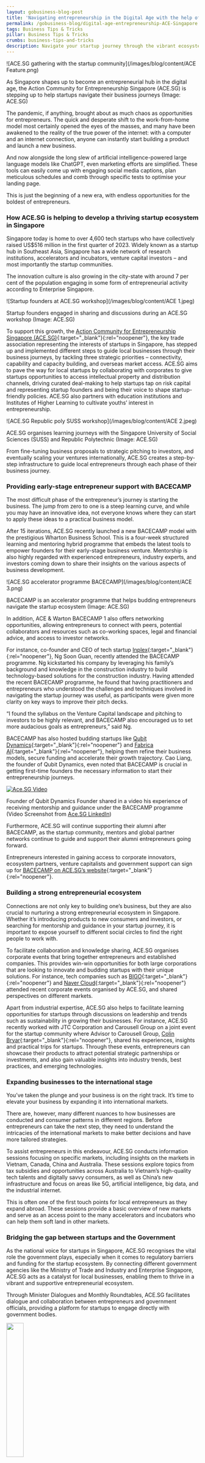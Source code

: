 ```yaml
---
layout: gobusiness-blog-post
title: 'Navigating entrepreneurship in the Digital Age with the help of ACE.SG'
permalink: /gobusiness-blog/digital-age-entrepreneurship-ACE-Singapore
tags: Business Tips & Tricks
pillar: Business Tips & Tricks
crumbs: business-tips-and-tricks
description: Navigate your startup journey through the vibrant ecosystem that ACE.SG is nurturing in Singapore.
---
```


![ACE.SG gathering with the startup community](/images/blog/content/ACE Feature.png)
<figcaption>As Singapore shapes up to become an entrepreneurial hub in the digital age, the Action Community for Entrepreneurship Singapore (ACE.SG) is stepping up to help startups navigate their business journeys (Image: ACE.SG)</figcaption>

The pandemic, if anything, brought about as much chaos as opportunities for entrepreneurs. The quick and desperate shift to the work-from-home model most certainly opened the eyes of the masses, and many have been awakened to the reality of the true power of the internet: with a computer and an internet connection, anyone can instantly start building a product and launch a new business.

And now alongside the long slew of artificial intelligence-powered large language models like ChatGPT, even marketing efforts are simplified. These tools can easily come up with engaging social media captions, plan meticulous schedules and comb through specific tests to optimise your landing page.

This is just the beginning of a new era, with endless opportunities for the boldest of entrepreneurs.

### How ACE.SG is helping to develop a thriving startup ecosystem in Singapore

Singapore today is home to over 4,600 tech startups who have collectively raised US$516 million in the first quarter of 2023. Widely known as a startup hub in Southeast Asia, Singapore has a wide network of research institutions, accelerators and incubators, venture capital investors – and most importantly the startup communities.

The innovation culture is also growing in the city-state with around 7 per cent of the population engaging in some form of entrepreneurial activity according to Enterprise Singapore.

![Startup founders at ACE.SG workshop](/images/blog/content/ACE 1.jpeg)
<figcaption>Startup founders engaged in sharing and discussions during an ACE.SG workshop (Image: ACE.SG)</figcaption>

To support this growth, the [Action Community for Entrepreneurship Singapore (ACE.SG)](https://ace.org.sg/){:target="_blank"}{:rel="noopener"}, the key trade association representing the interests of startups in Singapore, has stepped up and implemented different steps to guide local businesses through their business journeys, by tackling three strategic priorities – connectivity, capability and capacity building, and overseas market access. ACE.SG aims to pave the way for local startups by collaborating with corporates to give startups opportunities to access intellectual property and distribution channels, driving curated deal-making to help startups tap on risk capital and representing startup founders and being their voice to shape startup-friendly policies. ACE.SG also partners with education institutions and Institutes of Higher Learning to cultivate youths’ interest in entrepreneurship. 

![ACE.SG Republic poly SUSS workshop](/images/blog/content/ACE 2.jpeg)
<figcaption>ACE.SG organises learning journeys with the Singapore University of Social Sciences (SUSS) and Republic Polytechnic (Image: ACE.SG)</figcaption>

From fine-tuning business proposals to strategic pitching to investors, and eventually scaling your ventures internationally, ACE.SG creates a step-by-step infrastructure to guide local entrepreneurs through each phase of their business journey.

### Providing early-stage entrepreneur support with BACECAMP

The most difficult phase of the entrepreneur’s journey is starting the business. The jump from zero to one is a steep learning curve, and while you may have an innovative idea, not everyone knows where they can start to apply these ideas to a practical business model.

After 15 iterations, ACE.SG recently launched a new BACECAMP model with the prestigious Wharton Business School. This is a four-week structured learning and mentoring hybrid programme that embeds the latest tools to empower founders for their early-stage business venture. Mentorship is also highly regarded with experienced entrepreneurs, industry experts, and investors coming down to share their insights on the various aspects of business development.

![ACE.SG accelerator programme BACECAMP](/images/blog/content/ACE 3.png)
<figcaption>BACECAMP is an accelerator programme that helps budding entrepreneurs navigate the startup ecosystem (Image: ACE.SG)</figcaption>

In addition, ACE & Warton BACECAMP 1  also offers networking opportunities, allowing entrepreneurs to connect with peers, potential collaborators and resources such as co-working spaces, legal and financial advice, and access to investor networks.

For instance, co-founder and CEO of tech startup [Inplex](https://inplex.net/){:target="_blank"}{:rel="noopener"}, Ng Soon Guan, recently attended the BACECAMP programme. Ng kickstarted his company by leveraging his family’s background and knowledge in the construction industry to build technology-based solutions for the construction industry. Having attended the recent BACECAMP programme, he found that having practitioners and entrepreneurs who understood the challenges and techniques involved in navigating the startup journey was useful, as participants were given more clarity on key ways to improve their pitch decks.

“I found the syllabus on the Venture Capital landscape and pitching to investors to be highly relevant, and BACECAMP also encouraged us to set more audacious goals as entrepreneurs,” said Ng.

BACECAMP has also hosted budding startups like [Qubit Dynamics](https://www.qubit-dynamics.com/){:target="_blank"}{:rel="noopener"} and [Fabrica AI](https://www.fabrica.ai/){:target="_blank"}{:rel="noopener"}, helping them refine their business models, secure funding and accelerate their growth trajectory. Cao Liang, the founder of Qubit Dynamics, even noted that BACECAMP is crucial in getting first-time founders the necessary information to start their entrepreneurship journeys.

[![Ace.SG Video](/images/blog/content/ACESG_Video.png)](https://www.linkedin.com/posts/aceorgsg_founder-of-qubit-dynamics-activity-7058964838252773376-BR8Y?utm_source=share&utm_medium=member_desktop)
<figcaption>Founder of Qubit Dynamics Founder shared in a video his experience of receiving mentorship and guidance under the BACECAMP programme (Video Screenshot from <a href='https://www.linkedin.com/posts/aceorgsg_founder-of-qubit-dynamics-activity-7058964838252773376-BR8Y?utm_source=share&utm_medium=member_desktop' target='_blank' rel='noopener'>Ace.SG LinkedIn</a>)</figcaption>

Furthermore, ACE.SG will continue supporting their alumni after BACECAMP, as the startup community, mentors and global partner networks continue to guide and support their alumni entrepreneurs going forward.

Entrepreneurs interested in gaining access to corporate innovators, ecosystem partners, venture capitalists and government support can sign up for [BACECAMP on ACE.SG’s website](https://bacecamp.ace.org.sg/){:target="_blank"}{:rel="noopener"}.

### Building a strong entrepreneurial ecosystem

Connections are not only key to building one’s business, but they are also crucial to nurturing a strong entrepreneurial ecosystem in Singapore. Whether it’s introducing products to new consumers and investors, or searching for mentorship and guidance in your startup journey, it is important to expose yourself to different social circles to find the right people to work with.

To facilitate collaboration and knowledge sharing, ACE.SG organises corporate events that bring together entrepreneurs and established companies. This provides win-win opportunities for both large corporations that are looking to innovate and budding startups with their unique solutions. For instance, tech companies such as [BIGO](https://www.bigo.sg/){:target="_blank"}{:rel="noopener"} and [Naver Cloud](https://micro.ncloud.com/sea/en/){:target="_blank"}{:rel="noopener"} attended recent corporate events organised by ACE.SG, and shared perspectives on different markets. 

Apart from industrial expertise, ACE.SG also helps to facilitate learning opportunities for startups through discussions on leadership and trends such as sustainability in growing their businesses. For instance, ACE.SG recently worked with JTC Corporation and Carousell Group on a joint event for the startup community where Advisor to Carousell Group, [Colin Bryar](https://www.linkedin.com/in/colinbryar/){:target="_blank"}{:rel="noopener"}, shared his experiences, insights and practical trips for startups. Through these events, entrepreneurs can showcase their products to attract potential strategic partnerships or investments, and also gain valuable insights into industry trends, best practices, and emerging technologies. 

### Expanding businesses to the international stage

You’ve taken the plunge and your business is on the right track. It’s time to elevate your business by expanding it into international markets.

There are, however, many different nuances to how businesses are conducted and consumer patterns in different regions. Before entrepreneurs can take the next step, they need to understand the intricacies of the international markets to make better decisions and have more tailored strategies.

To assist entrepreneurs in this endeavour, ACE.SG conducts information sessions focusing on specific markets, including insights on the markets in Vietnam, Canada, China and Australia. These sessions explore topics from tax subsidies and opportunities across Australia to Vietnam’s high-quality tech talents and digitally savvy consumers, as well as China’s new infrastructure and focus on areas like 5G, artificial intelligence, big data, and the industrial internet.

This is often one of the first touch points for local entrepreneurs as they expand abroad. These sessions provide a basic overview of new markets and serve as an access point to the many accelerators and incubators who can help them soft land in other markets.

### Bridging the gap between startups and the Government

As the national voice for startups in Singapore, ACE.SG recognises the vital role the government plays, especially when it comes to regulatory barriers and funding for the startup ecosystem. By connecting different government agencies like the Ministry of Trade and Industry and Enterprise Singapore, ACE.SG acts as a catalyst for local businesses, enabling them to thrive in a vibrant and supportive entrepreneurial ecosystem.

Through Minister Dialogues and Monthly Roundtables, ACE.SG facilitates dialogue and collaboration between entrepreneurs and government officials, providing a platform for startups to engage directly with government bodies.

<img src = "/images/blog/content/ACE 4.jpeg" alt = "" width="30%" height="30%">
<figcaption>ACE.SG organised a dialogue session with the Minister of Education Chan Chun Sing in March 2023, where the Minister shared his views on how Singapore’s startup ecosystem can partner with the Ministry of Education to nurture the next generation of entrepreneurs (Image: ACE.SG)</figcaption>

During these sessions, startups have the opportunity to voice their concerns, share their experience, and provide feedback on the regulatory barriers and challenges they face. In turn, government officials gain valuable insights into the needs and perspectives of the startup community, which enables them to develop policies and initiatives that better support the needs of entrepreneurs. By fostering open and constructive dialogue, ACE.SG aims to develop an enabling ecosystem to help startups grow.

Government Technology Agency (GovTech) is ACE.SG’s newest partner. By collaborating with GovTech, ACE.SG hopes to help more startups discover GoBusiness, which is a one-stop government platform that provides businesses in Singapore with simplified and personalised access to government digital services such as business registration, licence and grant applications.

![ACE.SG GoBusiness Argitech roundtable](/images/blog/content/ACE 5.jpeg)
<figcaption>ACE.SG and GoBusiness hosted a discussion with over 30 business leaders and founders in the AgriTech industry. (Image: ACE.SG)</figcaption>

The partnership will also enable startups in ACE.SG’s network to participate in the development journey of GoBusiness through industry research, feedback and user testing sessions, to help GovTech build digital tools on GoBusiness that address the challenges of startups. 

Beyond Singapore, ACE.SG also works with government agencies in North Asia and Southeast Asia to drive the development of startup ecosystems. 

By working closely with relevant government agencies, ACE.SG creates a supportive environment for startups, and is able to help them to navigate the complexities of the fast-changing business landscape.

**Connect with [ACE.SG](https://linktr.ee/aceorgsg){:target="_blank"}{:rel="noopener"} to get first dibs on ACE.SG initiatives, networking opportunities and resources that can support your business growth.**

<em> This article is accurate as at 19 Jun 2023</em>


